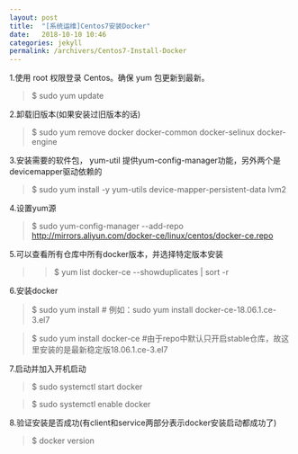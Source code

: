 ```yaml
---
layout: post
title:  "[系统运维]Centos7安装Docker"
date:   2018-10-10 10:46
categories: jekyll
permalink: /archivers/Centos7-Install-Docker
---
```


 1.使用 root 权限登录 Centos。确保 yum 包更新到最新。
 > $ sudo yum update

 2.卸载旧版本(如果安装过旧版本的话)
 > $ sudo yum remove docker  docker-common docker-selinux docker-engine

 3.安装需要的软件包， yum-util 提供yum-config-manager功能，另外两个是devicemapper驱动依赖的
 > $ sudo yum install -y yum-utils device-mapper-persistent-data lvm2
 
 4.设置yum源
 > $ sudo yum-config-manager --add-repo http://mirrors.aliyun.com/docker-ce/linux/centos/docker-ce.repo


 5.可以查看所有仓库中所有docker版本，并选择特定版本安装
 >> $ yum list docker-ce --showduplicates | sort -r

 6.安装docker
 > $ sudo yum install <FQPN>  # 例如：sudo yum install docker-ce-18.06.1.ce-3.el7
 
 > $ sudo yum install docker-ce  #由于repo中默认只开启stable仓库，故这里安装的是最新稳定版18.06.1.ce-3.el7

 7.启动并加入开机启动
 > $ sudo systemctl start docker
 
 > $ sudo systemctl enable docker

8.验证安装是否成功(有client和service两部分表示docker安装启动都成功了)
> $ docker version
